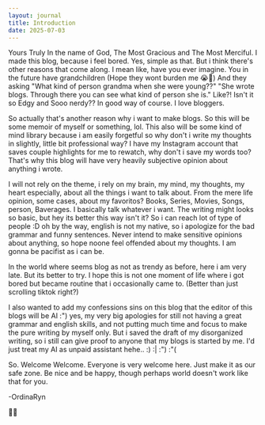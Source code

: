 ```yaml
---
layout: journal
title: Introduction
date: 2025-07-03 
---
```

Yours Truly
In the name of God, The Most Gracious and The Most Merciful.
I made this blog, because i feel bored. Yes, simple as that. But i think there's other reasons that come along. 
I mean like, have you ever imagine. You in the future have grandchildren (Hope they wont burden me 😭🙏) And they asking "What kind of person grandma when she were young??" "She wrote blogs. Through there you can see what kind of person she is." Like?! Isn't it so Edgy and Sooo nerdy?? In good way of course. I love bloggers.

So actually that's another reason why i want to make blogs. So this will be some memoir of myself or something, lol.
This also will be some kind of mind library because i am easily forgetful so why don't i write my thoughts in slightly, little bit professional way? 
I have my Instagram account that saves couple highlights for me to rewatch, why don't i save my words too?
That's why this blog will have very heavily subjective opinion about anything i wrote. 

I will not rely on the theme, i rely on my brain, my mind, my thoughts, my heart especially, about all the things i want to talk about. From the mere life opinion, some cases, about my favoritos? Books, Series, Movies, Songs, person, Baverages. I basically talk whatever i want.
The writing might looks so basic, but hey its better this way isn't it? So i can reach lot of type of people :D oh by the way, english is not my native, so i apologize for the bad grammar and funny sentences.
Never intend to make sensitive opinions about anything, so hope noone feel offended about my thoughts. I am gonna be pacifist as i can be. 

In the world where seems blog as not as trendy as before, here i am very late. But its better to try. I hope this is not one moment of life where i got bored but became routine that i occasionally came to. (Better than just scrolling tiktok right?) 

I also wanted to add my confessions sins on this blog that the editor of this blogs will be AI :") yes, my very big apologies for still not having a great grammar and english skills, and not putting much time and focus to make the pure writing by myself only. But i saved the draft of my disorganized writing, so i still can give proof to anyone that my blogs is started by me. I'd just treat my AI as unpaid assistant hehe.. :) :| :") :"( 

So. Welcome Welcome. Everyone is very welcome here. Just make it as our safe zone. Be nice and be happy, though perhaps world doesn't work like that for you.

-OrdinaRyn

👻👻

